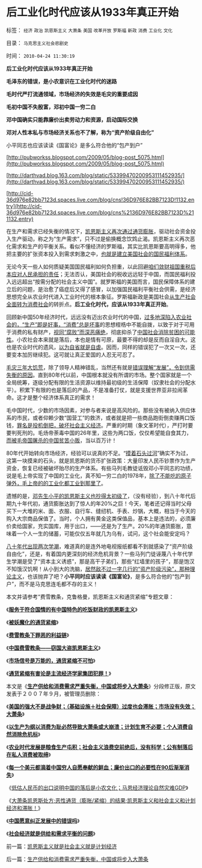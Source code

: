 # 后工业化时代应该从1933年真正开始

标签： `经济` `政治` `凯恩斯主义` `大萧条` `美国` `改革开放` `罗斯福` `新政` `消费` `工业化` `文化` 

目录： `马克思主义社会悲剧史`

时间： `2010-04-24 11:30:19`

**后工业化时代应该从1933年真正开始**

**毛泽东的错误，是小农意识在工业化时代的迷路**

**毛时代严打流通领域，市场经济的失效是毛灾的重要成因**

**毛初中国不失殷富，邓初中国一穷二白**

**邓中国确实只能靠廉价出卖劳动力和资源，启动国际交换**

**邓对人性本私与市场经济关系也不了解，称为“资产阶级自由化”**

小平同志也应该读读《国富论》是多么符合他的“包产到户”

[http://pubworkss.blogspot.com/2009/05/blog-post_5075.html](http://pubworkss.blogspot.com/2009/05/blog-post_5075.html)

[http://darthvad.blog.163.com/blog/static/53399470200953111452935/](http://darthvad.blog.163.com/blog/static/53399470200953111452935/)

[http://cid-36d976e82bb7123d.spaces.live.com/blog/cns!36D976E82BB7123D!1132.entry](http://cid-36d976e82bb7123d.spaces.live.com/blog/cns%2136D976E82BB7123D%211132.entry)

在生产和需求已经失衡的情况下，[凯恩斯主义再次通过通货膨胀](../../../2009/11/29/大萧条后凯恩斯主义和“坏帐过剩的危机”.md)，驱动社会资金投入生产驱动，称之为“生产需求”，只不过是偷换概念饮鸩止渴。凯恩斯主义再次恶化需求和生产的平衡关系。看似不懂经济的罗斯福，其实比凯恩斯要高明得多，他把主要的扩张资本投入到需求刺激之中，[也就是建立美国社会的国民福利体系](../../../2007/10/6/中国国民福利缺失是经济发展中的癌症.md)。

无论今天一些人如何质疑美国国民福利如何负担重，以此回避[咱们敛财祖国重税后本应对人民承担的责任](../../../2007/12/23/冗员吃饭财政拖累：高税收无福利无助社会和谐.md)；无法否认，美国社会的税收远远轻于中国，而国民福利投入远远超出“按需分配的社会主义中国”。就罗斯福的美国而言，国民保障体系的建立后的问题，是治愈了癌症后又得了感冒，以加强国民福利平衡社会供需，是经济思想完全从农业时代进入工业时代的根本象征。罗斯福新政是美国社会[从生产社会全面转为消费社会](http://hi.baidu.com/darthchn/blog/item/c77ff835cfd64447241f1423.html)的转折点。**后工业化时代，应该从1933年真正开始**。

回顾新中国50年经济时代，远远没有迈出农业时代的中国，[过多地深陷入农业社会的，“生产”即是好事，“消费”总是坏事](../../../2009/9/16/亵渎自然母亲的“发展就是硬道理”.md)的思想桎梏中不能自拨，以致于对于可用于消费的私有财产，[视同“腐败”而深恶痛绝](../../../2007/10/1/从《盐铁论》谈起中国人的私有财产原罪感.md)，彻底抑杀了[中国社会消除贫困的可能性](../../../2009/11/28/从工作福利消除贫富差距看公有制的低效率.md)。小农社会本来就是落后，本也是情有可原，最要不得的却是反而自淫自大。这也是农业时代的遗风，[以为自省就是自虐](../../../2009/9/27/爱国不用吹牛，反省不是自虐，知耻者方是勇.md)。因而，同样的错误犯了一次又一次，还要变本加厉继续犯。这可就让真正爱国的人忍无可忍了。

[毛灾三年大饥荒](../../../2009/8/2/英属孟加拉两次大饥荒和经济学家的良心.md)，除了领导人精神错乱，当然还有就是[错误理解“发展”，令到供需失衡的原因](../../../2009/8/4/计划经济的工业化为什么不能解决民以食为天.md)。直到80年代以前，中国根本就没有所谓的市场。整个国家就是一个全局统筹，逐级分配有限的生活资源以维持最初级的生活保障（奴隶社会的分配水平）。积累下有限的也是落后的产品，不是准备打仗，就是支援世界亚非拉闹革命。这才是整个经济体系真正的需求！

毛中国时代，少数的市场因素，对参与者来说是高风险的。那些没有被纳入供应体系的市民，或者仰赖少数“国营工”的救济，或者就是把一些商品跑街倒卖赚两口饭钱，[罪名是投机倒把，破坏社会主义经济](../../../2009/9/4/暂住证，遣返制度，和户籍制度的关系.md)。严重的时期（象文革时代），严打时要要判死刑的。毛炀帝荼毒中国的26年里，这些为两口饭，仅仅希望能自食其力，[而被毛帝国屠杀的中国贫苦小贩](../../../2009/8/9/单位是特权体制内的中国人的灵魂.md)，当以百万计！

80年代开始转向市场经济，经验可以说真的不足。“[摸着石头过河](../../../2010/3/21/中国的民主要慢慢来！摸着石头过河是真理！.md)”确实不为过，这第一块摸来的石头，就是凯恩斯的货币扩张政策：大量印发人民币钞票作为生产资金，恢复已经被破坏贻尽的生产体系。有些马列毛教徒诋毁邓小平同志的功绩，说是毛上帝实现了中国的工业化，真不知一穷二白的1978年，[除了不能吃的原子弹外，毛上帝的的工业化都工业到那里了](../../../2009/8/5/市场经济是工业化不成为人道灾难的必要条件.md)。

遗憾的是，[邓先生小平的凯恩斯主义也抄得太初级了](../../../2009/5/23/中美的凯恩斯主义都是很爱国的经济学.md)，（没有经验），到八十年代后期九十年代初，通货膨胀达到了惊人的年20%之巨！今天，笔者还记得当时父母买下一大堆的米、面、衣服、自行车、缝纫机、手表、炒锅，大概，相当于今天的购入大宗商品保值了。当时，个人拥有黄金这类保值品，基本上是违法的，必须廉价卖给国家，充实国库，用于出口，——还是为了生产。20%的年通货膨胀，意味着一个人一生的储蓄，可能仅仅五年就几为乌有，试问，这个社会能安定吗？

[八十年代出现两次学潮](http://darthvad.blog.163.com/blog/static/5339947020094251031015/)，难道真的是连外地电视报纸都看不到就感染了“资产阶级自由化”，还是，有着国内更深刻的经济危机背景？一些马列门徒诬蔑八十年代学生学潮是受了“资本主义诱惑”，那是高干子弟们，那些“红墙里的孩子”，那是饱汉不知饿汉饥啊！从小到大的洗脑，[居然敌不过一字几行的“资产阶级污染”，那种理论主义](../../../2009/10/20/西方经济学的科学性和马列主义.md)，也该抛弃了吧？**小平同时应该读读《国富论》**，是多么符合他的“包产到户”，而不是马克思连毛都不存的主义！

本文并请参考“费雪教条，克鲁格曼，凯恩斯主义和通货紧缩”专题文章：

《[**服务于符合国情的有中国特色的吃饭财政的凯恩斯主义**](http://blog.sina.com.cn/s/blog_5563a64d0100cinq.html)》

《[**被妖魔化的通货紧缩**](../../../2009/4/19/被妖魔化的通货紧缩.md)》

《[**费雪教条下罪恶的利益链**](../../../2009/4/22/费雪教条之通货紧缩有害论背后的资产利益链.md)》

《[**中国费雪教条——窃国大盗凯恩斯主义**](../../../2009/4/24/费雪教条和凯恩斯主义.md)》

《[**市场信号是万能的，通货紧缩不可怕**](../../../2009/4/26/市场信号是万能的，通货紧缩不可怕.md)》

《[**通货紧缩有害论是主流经济学家集团犯罪！**](../../../2009/4/27/通货紧缩有害论和主流经济学家.md)》

本文是《[**生产供给和消费需求严重失衡，中国或将步入大萧条**](http://darthvad.blog.163.com/blog/static/5339947020094100020525/)》分段修正版，原文发表于２００７年９月，被管理员删除：

《[**美国的强大不是战争财；（基础设施＋社会保障）过度也会滞胀；市场没有失效；大萧条**](../../../2010/4/22/美国的强大，不是因为发了战争财.md)》

《[**以生产为纲以消费为耻必然导致大萧条或大崩溃；计划生育不必要；个人消费自然消除危机标**](../../../2010/4/22/以消费为耻必然导致大萧条或大倒退.md)》

《[**农业时代发展是粮食生产屯积；社会主义浪费空前绝后，没有科学；公有制落后在私人消费被取缔**](../../../2010/4/23/公有制落后因私人消费被取缔.md)》

《[**每一个美元都滴着中国穷人自愿奉献的鲜血；廉价出口的必要性在90后渐渐消失**](../../../2010/4/23/每一个美元都滴着中国穷人奉献鲜血.md)》

《[低估人民币的出口说明中国的落后是小农文化；马恩经济理论自然灾难GDP](../../../2010/4/23/外国的需求是需求，自已的需求不是需求.md)》

《[大萧条凯恩斯处方;恶性通货（膨胀/紧缩）的结果;凯恩斯主义和社会主义和计划经济和滞胀！](../../../2010/4/23/凯恩斯主义就是社会主义就是计划经济.md)》

《[**中国愿意纠正发展中的错误吗**](http://hi.baidu.com/darthchn/blog/item/75a26c6345de3bd5e6113a32.html)》

《[**社会经济就是供给和需求平衡的问题**](http://hi.baidu.com/darthchn/blog/item/99acc5d83efddfe138012f3c.html)》



前一篇：[凯恩斯主义就是社会主义就是计划经济](../../../2010/4/23/凯恩斯主义就是社会主义就是计划经济.md)

后一篇：[生产供给和消费需求严重失衡，中国或将步入大萧条](../../../2010/4/24/生产供给和消费需求严重失衡，中国或将步入大萧条.md)